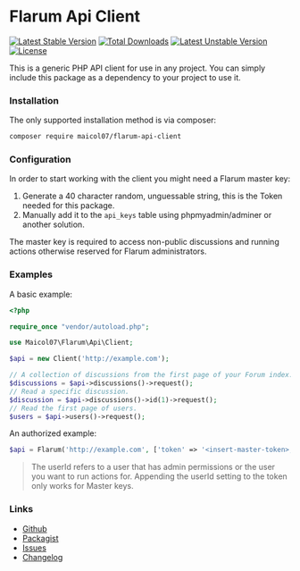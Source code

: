 # Flarum Api Client
[![Latest Stable Version](https://poser.pugx.org/maicol07/flarum-api-client/v)](//packagist.org/packages/maicol07/flarum-api-client) [![Total Downloads](https://poser.pugx.org/maicol07/flarum-api-client/downloads)](//packagist.org/packages/maicol07/flarum-api-client) [![Latest Unstable Version](https://poser.pugx.org/maicol07/flarum-api-client/v/unstable)](//packagist.org/packages/maicol07/flarum-api-client) [![License](https://poser.pugx.org/maicol07/flarum-api-client/license)](//packagist.org/packages/maicol07/flarum-api-client)

This is a generic PHP API client for use in any project. You can simply include this package as a dependency to your project to use it.

### Installation

The only supported installation method is via composer:
```bash
composer require maicol07/flarum-api-client
```

### Configuration

In order to start working with the client you might need a Flarum master key:

1. Generate a 40 character random, unguessable string, this is the Token needed for this package.
2. Manually add it to the `api_keys` table using phpmyadmin/adminer or another solution.

The master key is required to access non-public discussions and running actions otherwise reserved for
Flarum administrators.

### Examples

A basic example:

```php
<?php

require_once "vendor/autoload.php";

use Maicol07\Flarum\Api\Client;

$api = new Client('http://example.com');

// A collection of discussions from the first page of your Forum index.
$discussions = $api->discussions()->request();
// Read a specific discussion.
$discussion = $api->discussions()->id(1)->request();
// Read the first page of users.
$users = $api->users()->request();
```

An authorized example:

```php
$api = Flarum('http://example.com', ['token' => '<insert-master-token>; userId=1']);
```

> The userId refers to a user that has admin permissions or the user you want to run actions for. Appending the userId setting to the token only works for Master keys.

### Links

- [Github](https://github.com/maicol07/flarum-api-client)
- [Packagist](http://packagist.com/packages/maicol07/flarum-api-client)
- [Issues](https://github.com/maicol07/flarum-api-client/issues)
- [Changelog](https://github.com/maicol07/flarum-api-client/changelog.md)